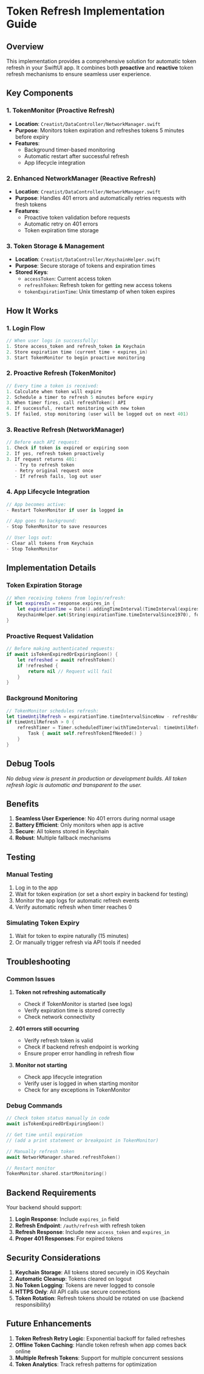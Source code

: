 # Token Refresh Implementation Guide

## Overview

This implementation provides a comprehensive solution for automatic token refresh in your SwiftUI app. It combines both **proactive** and **reactive** token refresh mechanisms to ensure seamless user experience.

## Key Components

### 1. TokenMonitor (Proactive Refresh)
- **Location**: `Creatist/DataController/NetworkManager.swift`
- **Purpose**: Monitors token expiration and refreshes tokens 5 minutes before expiry
- **Features**:
  - Background timer-based monitoring
  - Automatic restart after successful refresh
  - App lifecycle integration

### 2. Enhanced NetworkManager (Reactive Refresh)
- **Location**: `Creatist/DataController/NetworkManager.swift`
- **Purpose**: Handles 401 errors and automatically retries requests with fresh tokens
- **Features**:
  - Proactive token validation before requests
  - Automatic retry on 401 errors
  - Token expiration time storage

### 3. Token Storage & Management
- **Location**: `Creatist/DataController/KeychainHelper.swift`
- **Purpose**: Secure storage of tokens and expiration times
- **Stored Keys**:
  - `accessToken`: Current access token
  - `refreshToken`: Refresh token for getting new access tokens
  - `tokenExpirationTime`: Unix timestamp of when token expires

## How It Works

### 1. Login Flow
```swift
// When user logs in successfully:
1. Store access_token and refresh_token in Keychain
2. Store expiration time (current time + expires_in)
3. Start TokenMonitor to begin proactive monitoring
```

### 2. Proactive Refresh (TokenMonitor)
```swift
// Every time a token is received:
1. Calculate when token will expire
2. Schedule a timer to refresh 5 minutes before expiry
3. When timer fires, call refreshToken() API
4. If successful, restart monitoring with new token
5. If failed, stop monitoring (user will be logged out on next 401)
```

### 3. Reactive Refresh (NetworkManager)
```swift
// Before each API request:
1. Check if token is expired or expiring soon
2. If yes, refresh token proactively
3. If request returns 401:
   - Try to refresh token
   - Retry original request once
   - If refresh fails, log out user
```

### 4. App Lifecycle Integration
```swift
// App becomes active:
- Restart TokenMonitor if user is logged in

// App goes to background:
- Stop TokenMonitor to save resources

// User logs out:
- Clear all tokens from Keychain
- Stop TokenMonitor
```

## Implementation Details

### Token Expiration Storage
```swift
// When receiving tokens from login/refresh:
if let expiresIn = response.expires_in {
    let expirationTime = Date().addingTimeInterval(TimeInterval(expiresIn))
    KeychainHelper.set(String(expirationTime.timeIntervalSince1970), forKey: "tokenExpirationTime")
}
```

### Proactive Request Validation
```swift
// Before making authenticated requests:
if await isTokenExpiredOrExpiringSoon() {
    let refreshed = await refreshToken()
    if !refreshed {
        return nil // Request will fail
    }
}
```

### Background Monitoring
```swift
// TokenMonitor schedules refresh:
let timeUntilRefresh = expirationTime.timeIntervalSinceNow - refreshBuffer
if timeUntilRefresh > 0 {
    refreshTimer = Timer.scheduledTimer(withTimeInterval: timeUntilRefresh, repeats: false) { _ in
        Task { await self.refreshTokenIfNeeded() }
    }
}
```

## Debug Tools

*No debug view is present in production or development builds. All token refresh logic is automatic and transparent to the user.*

## Benefits

1. **Seamless User Experience**: No 401 errors during normal usage
2. **Battery Efficient**: Only monitors when app is active
3. **Secure**: All tokens stored in Keychain
4. **Robust**: Multiple fallback mechanisms

## Testing

### Manual Testing
1. Log in to the app
2. Wait for token expiration (or set a short expiry in backend for testing)
3. Monitor the app logs for automatic refresh events
4. Verify automatic refresh when timer reaches 0

### Simulating Token Expiry
1. Wait for token to expire naturally (15 minutes)
2. Or manually trigger refresh via API tools if needed

## Troubleshooting

### Common Issues

1. **Token not refreshing automatically**
   - Check if TokenMonitor is started (see logs)
   - Verify expiration time is stored correctly
   - Check network connectivity

2. **401 errors still occurring**
   - Verify refresh token is valid
   - Check if backend refresh endpoint is working
   - Ensure proper error handling in refresh flow

3. **Monitor not starting**
   - Check app lifecycle integration
   - Verify user is logged in when starting monitor
   - Check for any exceptions in TokenMonitor

### Debug Commands
```swift
// Check token status manually in code
await isTokenExpiredOrExpiringSoon()

// Get time until expiration
// (add a print statement or breakpoint in TokenMonitor)

// Manually refresh token
await NetworkManager.shared.refreshToken()

// Restart monitor
TokenMonitor.shared.startMonitoring()
```

## Backend Requirements

Your backend should support:
1. **Login Response**: Include `expires_in` field
2. **Refresh Endpoint**: `/auth/refresh` with refresh token
3. **Refresh Response**: Include new `access_token` and `expires_in`
4. **Proper 401 Responses**: For expired tokens

## Security Considerations

1. **Keychain Storage**: All tokens stored securely in iOS Keychain
2. **Automatic Cleanup**: Tokens cleared on logout
3. **No Token Logging**: Tokens are never logged to console
4. **HTTPS Only**: All API calls use secure connections
5. **Token Rotation**: Refresh tokens should be rotated on use (backend responsibility)

## Future Enhancements

1. **Token Refresh Retry Logic**: Exponential backoff for failed refreshes
2. **Offline Token Caching**: Handle token refresh when app comes back online
3. **Multiple Refresh Tokens**: Support for multiple concurrent sessions
4. **Token Analytics**: Track refresh patterns for optimization 